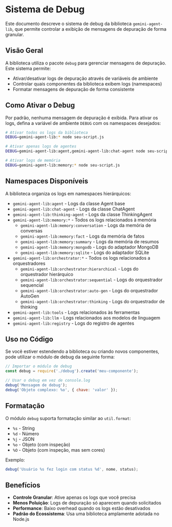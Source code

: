 # Sistema de Debug

Este documento descreve o sistema de debug da biblioteca `gemini-agent-lib`, que permite controlar a exibição de mensagens de depuração de forma granular.

## Visão Geral

A biblioteca utiliza o pacote `debug` para gerenciar mensagens de depuração. Este sistema permite:

- Ativar/desativar logs de depuração através de variáveis de ambiente
- Controlar quais componentes da biblioteca exibem logs (namespaces)
- Formatar mensagens de depuração de forma consistente

## Como Ativar o Debug

Por padrão, nenhuma mensagem de depuração é exibida. Para ativar os logs, defina a variável de ambiente `DEBUG` com os namespaces desejados:

```bash
# Ativar todos os logs da biblioteca
DEBUG=gemini-agent-lib:* node seu-script.js

# Ativar apenas logs de agentes
DEBUG=gemini-agent-lib:agent,gemini-agent-lib:chat-agent node seu-script.js

# Ativar logs de memória
DEBUG=gemini-agent-lib:memory:* node seu-script.js
```

## Namespaces Disponíveis

A biblioteca organiza os logs em namespaces hierárquicos:

- `gemini-agent-lib:agent` - Logs da classe Agent base
- `gemini-agent-lib:chat-agent` - Logs da classe ChatAgent
- `gemini-agent-lib:thinking-agent` - Logs da classe ThinkingAgent
- `gemini-agent-lib:memory:*` - Todos os logs relacionados à memória
  - `gemini-agent-lib:memory:conversation` - Logs da memória de conversas
  - `gemini-agent-lib:memory:fact` - Logs da memória de fatos
  - `gemini-agent-lib:memory:summary` - Logs da memória de resumos
  - `gemini-agent-lib:memory:mongodb` - Logs do adaptador MongoDB
  - `gemini-agent-lib:memory:sqlite` - Logs do adaptador SQLite
- `gemini-agent-lib:orchestrator:*` - Todos os logs relacionados a orquestradores
  - `gemini-agent-lib:orchestrator:hierarchical` - Logs do orquestrador hierárquico
  - `gemini-agent-lib:orchestrator:sequential` - Logs do orquestrador sequencial
  - `gemini-agent-lib:orchestrator:auto-gen` - Logs do orquestrador AutoGen
  - `gemini-agent-lib:orchestrator:thinking` - Logs do orquestrador de thinking
- `gemini-agent-lib:tools` - Logs relacionados às ferramentas
- `gemini-agent-lib:llm` - Logs relacionados aos modelos de linguagem
- `gemini-agent-lib:registry` - Logs do registro de agentes

## Uso no Código

Se você estiver estendendo a biblioteca ou criando novos componentes, pode utilizar o módulo de debug da seguinte forma:

```javascript
// Importar o módulo de debug
const debug = require('./debug').create('meu-componente');

// Usar o debug em vez de console.log
debug('Mensagem de debug');
debug('Objeto complexo: %o', { chave: 'valor' });
```

## Formatação

O módulo `debug` suporta formatação similar ao `util.format`:

- `%s` - String
- `%d` - Número
- `%j` - JSON
- `%o` - Objeto (com inspeção)
- `%O` - Objeto (com inspeção, mas sem cores)

Exemplo:
```javascript
debug('Usuário %s fez login com status %d', nome, status);
```

## Benefícios

- **Controle Granular**: Ative apenas os logs que você precisa
- **Menos Poluição**: Logs de depuração só aparecem quando solicitados
- **Performance**: Baixo overhead quando os logs estão desativados
- **Padrão do Ecossistema**: Usa uma biblioteca amplamente adotada no Node.js
